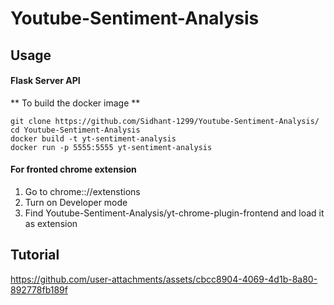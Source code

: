 # Youtube-Sentiment-Analysis


## Usage

#### Flask Server API

** To build the docker image **
```
git clone https://github.com/Sidhant-1299/Youtube-Sentiment-Analysis/
cd Youtube-Sentiment-Analysis
docker build -t yt-sentiment-analysis
docker run -p 5555:5555 yt-sentiment-analysis
```

#### For fronted chrome extension

1. Go to chrome:://extenstions
2. Turn on Developer mode
3. Find Youtube-Sentiment-Analysis/yt-chrome-plugin-frontend and load it as extension



## Tutorial 
https://github.com/user-attachments/assets/cbcc8904-4069-4d1b-8a80-892778fb189f

